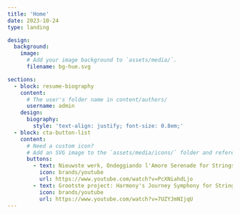 ```yaml
---
title: 'Home'
date: 2023-10-24
type: landing

design:
  background:
    image:
      # Add your image background to `assets/media/`.
      filename: bg-hue.svg

sections:
  - block: resume-biography
    content:
      # The user's folder name in content/authors/
      username: admin
    design:
      biography:
        style: 'text-align: justify; font-size: 0.8em;'
  - block: cta-button-list
    content:
      # Need a custom icon?
      # Add an SVG image to the `assets/media/icons/` folder and reference it in the `icon` field below
      buttons:
        - text: Nieuwste werk, Ondeggiando l'Amore Serenade for Strings, Harp and Horn
          icon: brands/youtube
          url: https://www.youtube.com/watch?v=PcXNiahdLjo
        - text: Grootste project: Harmony's Journey Symphony for Strings No.1
          icon: brands/youtube
          url: https://www.youtube.com/watch?v=7UZYJmNIjqU
---
```

